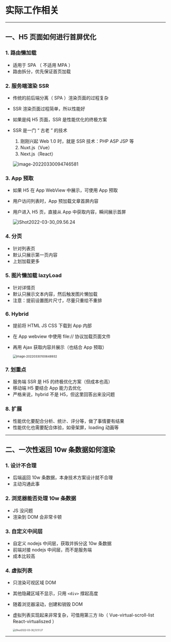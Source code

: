 # 实际工作相关

------



## 一、H5 页面如何进行首屏优化

### 1. 路由懒加载

+ 适用于 SPA （ 不适用 MPA ）
+ 路由拆分，优先保证首页加载

### 2. 服务端渲染 SSR

+ 传统的前后端分离（ SPA ）渲染页面的过程复杂

+ SSR 渲染页面过程简单，所以性能好

+ 如果是纯 H5 页面，SSR 是性能优化的终极方案

+ SSR 是一门 “ 古老 ” 的技术

  1. 刚刚兴起 Web 1.0 时，就是 SSR 技术：PHP ASP JSP 等
  2. Nuxt.js（Vue）
  3. Next.js（React）

  ![image-20220330094746581](https://burt-markdown.oss-cn-shenzhen.aliyuncs.com/markdown/image-20220330094746581.png)

### 3. App 预取

+ 如果 H5 在 App WebView 中展示，可使用 App 预取

+ 用户访问列表时，App 预加载文章首屏内容

+ 用户进入 H5 页，直接从 App 中获取内容，瞬间展示首屏

  ![iShot2022-03-30_09.56.24](https://burt-markdown.oss-cn-shenzhen.aliyuncs.com/markdown/iShot2022-03-30_09.56.24.jpg)

### 4. 分页

+ 针对列表页
+ 默认只展示第一页内容
+ 上划加载更多

### 5. 图片懒加载 lazyLoad

+ 针对详情页
+ 默认只展示文本内容，然后触发图片懒加载
+ 注意：提前设置图片尺寸，尽量只重绘不重排

### 6. Hybrid

+ 提前将 HTML JS CSS 下载到 App 内部

+ 在 App webview 中使用 file:// 协议加载页面文件

+ 再用 Ajax 获取内容并展示（也结合 App 预取）

  <img src="https://burt-markdown.oss-cn-shenzhen.aliyuncs.com/markdown/image-20220330100648932.png" alt="image-20220330100648932" style="zoom: 67%;" />

### 7. 划重点

+ 服务端 SSR 是 H5 的终极优化方案（但成本也高）
+ 移动端 H5 要结合 App 能力去优化
+ 严格来说，hybrid 不是 H5，但这里回答出来没问题

### 8. 扩展

+ 性能优化要配合分析、统计、评分等，做了事情要有结果
+ 性能优化也需要配合体验，如骨架屏，loading 动画等

------



## 二、一次性返回 10w 条数据如何渲染

### 1. 设计不合理

+ 后端返回 10w 条数据，本身技术方案设计就不合理
+ 主动沟通此事

### 2. 浏览器能否处理 10w 条数据

+ JS 没问题
+ 渲染到 DOM 会非常卡顿

### 3. 自定义中间层

+ 自定义 nodejs 中间层，获取并拆分这 10w 条数据
+ 前端对接 nodejs 中间层，而不是服务端
+ 成本比较高

### 4. 虚拟列表

+ 只渲染可视区域 DOM

+ 其他隐藏区域不显示，只用 `<div>` 撑起高度

+ 随着浏览器滚动，创建和销毁 DOM

+ 虚拟列表实现起来非常复杂，可借用第三方 lib（ Vue-virtual-scroll-list React-virtualiszed ）

  <img src="https://burt-markdown.oss-cn-shenzhen.aliyuncs.com/markdown/iShot2022-03-30_13.51.27.jpg" alt="iShot2022-03-30_13.51.27" style="zoom: 50%;" />

------

